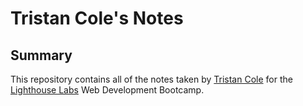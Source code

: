 # Tristan Cole's Notes

## Summary

This repository contains all of the notes taken by [Tristan Cole](https://github.com/TCole79) for the [Lighthouse Labs](https://www.lighthouselabs.ca/) Web Development Bootcamp.
